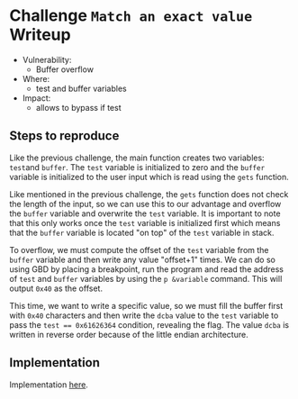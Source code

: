 # Challenge `Match an exact value` Writeup

- Vulnerability: 
  - Buffer overflow
- Where:
  - test and buffer variables
- Impact:
  - allows to bypass if test

## Steps to reproduce

Like the previous challenge, the main function creates two variables: 
`test`and `buffer`. The `test` variable is initialized to zero and the `buffer` 
variable is initialized to the user input which is read using the `gets` function.

Like mentioned in the previous challenge, the `gets` function does not check the 
length of the input, so we can use this to our advantage and overflow the `buffer` 
variable and overwrite the `test` variable. It is important to note that this only 
works once the `test` variable is initialized first which means that the `buffer` 
variable is located "on top" of the `test` variable in stack.

To overflow, we must compute the offset of the `test` variable from the `buffer` 
variable and then write any value "offset+1" times. We can do so using GBD by
placing a breakpoint, run the program and read the address of `test` and `buffer` 
variables by using the `p &variable` command. This will output `0x40` as the offset.

This time, we want to write a specific value, so we must fill the buffer first 
with `0x40` characters and then write the `dcba` value to the `test` variable to 
pass the `test == 0x61626364` condition, revealing the flag. The value `dcba` 
is written in reverse order because of the little endian architecture.

## Implementation

Implementation [here](match-an-exact-value.py).